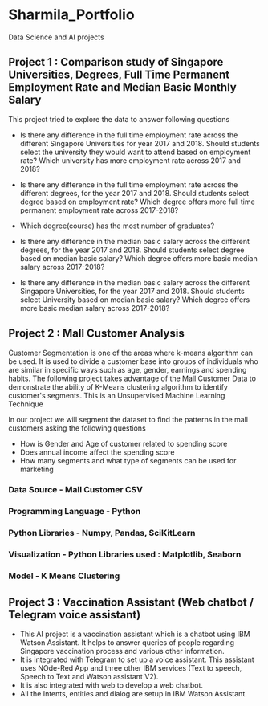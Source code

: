 # Sharmila_Portfolio
Data Science and AI projects

## Project 1 : Comparison study of Singapore Universities, Degrees, Full Time Permanent Employment Rate and Median Basic Monthly Salary

This project tried to explore the data to answer following questions
* Is there any difference in the full time employment rate across the different Singapore Universities for year 2017 and 2018. Should students select the university they would  want to attend based on employment rate? Which university has more employment rate across 2017 and 2018?

* Is there any difference in the full time employment rate across the different degrees, for the year 2017 and 2018. Should students select degree based on employment rate? Which degree offers more full time permanent employment rate across 2017-2018?

* Which degree(course) has the most number of graduates?

* Is there any difference in the median basic salary across the different degrees, for the year 2017 and 2018. Should students select degree based on median basic salary? Which degree offers more basic median salary across 2017-2018?

* Is there any difference in the median basic salary across the different Singapore Universities, for the year 2017 and 2018. Should students select University based on median basic salary? Which degree offers more basic median salary across 2017-2018?

## Project 2 : Mall Customer Analysis

Customer Segmentation is one of the areas where k-means algorithm can be used. It is used to divide a customer base into groups of individuals who are similar in specific ways such as age, gender, earnings and spending habits. The following project takes advantage of the Mall Customer Data to demonstrate the ability of K-Means clustering algorithm to identify customer's segments. This is an Unsupervised Machine Learning Technique

In our project we will segment the dataset to find the patterns in the mall customers asking the following questions

* How is Gender and Age of customer related to spending score
* Does annual income affect the spending score
* How many segments and what type of segments can be used for marketing

### Data Source  - Mall Customer CSV
### Programming Language - Python
### Python Libraries - Numpy, Pandas, SciKitLearn
### Visualization - Python Libraries used : Matplotlib, Seaborn
### Model - K Means Clustering

## Project 3 : Vaccination Assistant (Web chatbot / Telegram voice assistant)

* This AI project is a vaccination assistant which is a chatbot using IBM Watson Assistant. It helps to answer queries of people regarding Singapore vaccination process and various other information.
* It is integrated with Telegram to set up a voice assistant. This assistant uses NOde-Red App and three other IBM services (Text to speech, Speech to Text and Watson assistant V2). 
* It is also integrated with web to develop a web chatbot. 
* All the Intents, entities and dialog are setup in IBM Watson Assistant.

